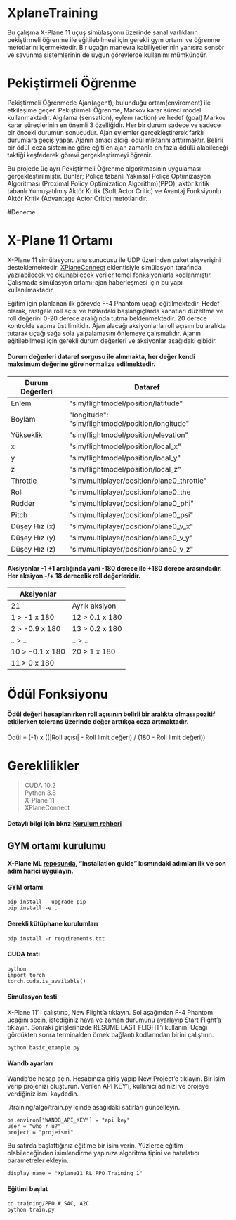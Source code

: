 # XplaneTraining
Bu çalışma X-Plane 11 uçuş simülasyonu üzerinde sanal varlıkların pekiştirmeli öğrenme ile eğitilebilmesi için
gerekli gym ortamı ve öğrenme metotlarını içermektedir. Bir uçağın manevra kabiliyetlerinin yanısıra 
sensör ve savunma sistemlerinin de uygun görevlerde kullanımı mümkündür.

# Pekiştirmeli Öğrenme
Pekiştirmeli Öğrenmede Ajan(agent), bulunduğu
ortam(enviroment) ile etkileşime geçer. Pekiştirmeli Öğrenme, Markov karar süreci model kullanmaktadır. 
Algılama (sensation), eylem (action) ve hedef (goal) Markov karar süreçlerinin en önemli 3 özelliğidir.
Her bir durum sadece ve sadece bir önceki durumun sonucudur. Ajan eylemler gerçekleştirerek farklı
durumlara geçiş yapar. Ajanın amacı aldığı ödül miktarını arttırmaktır. Belirli bir ödül-ceza sistemine
göre eğitilen ajan zamanla en fazla ödülü alabileceği taktiği keşfederek görevi gerçekleştirmeyi öğrenir.


Bu projede üç ayrı Pekiştirmeli Öğrenme algoritmasının uygulaması gerçekleştirilmiştir.
Bunlar; Poliçe tabanlı Yakınsal Poliçe Optimizasyon Algoritması (Proximal Policy Optimization
Algorithm)(PPO), aktör kritik tabanlı Yumuşatılmış Aktör Kritik (Soft Actor Critic) ve Avantaj Fonksiyonlu Aktör Kritik 
(Advantage Actor Critic) metotlarıdır. 

#Deneme

# X-Plane 11 Ortamı
X-Plane 11 simülasyonu ana sunucusu ile UDP üzerinden paket alışverişini desteklemektedir. 
[XPlaneConnect](https://github.com/adderbyte/GYM_XPLANE_ML/tree/master/gym_xplane_final_version)
eklentisiyle simülasyon tarafında yazılabilecek ve okunabilecek veriler temel fonksiyonlarla 
kodlanmıştır.  Çalışmada simülasyon ortamı-ajan haberleşmesi için bu yapı kullanılmaktadır. 

Eğitim için planlanan ilk görevde F-4 Phantom uçağı eğitilmektedir. Hedef olarak, rastgele roll açısı ve
hızlardaki başlangıçlarda kanatları düzeltme ve roll değerini 0-20 derece aralığında tutma beklenmektedir.
20 derece kontrolde sapma üst limitidir. Ajan alacağı aksiyonlarla roll açısını bu aralıkta tutarak uçağı
sağa sola yalpalamasını önlemeye çalışmalıdır. Ajanın eğitilebilmesi için gerekli durum değerleri ve aksiyonlar
aşağıdaki gibidir.

#### Durum değerleri dataref sorgusu ile alınmakta, her değer kendi maksimum değerine göre normalize edilmektedir.
| Durum Değerleri | Dataref                                           |
|-----------------|---------------------------------------------------|
| Enlem           | "sim/flightmodel/position/latitude"               |
| Boylam          | "longitude": "sim/flightmodel/position/longitude" |
| Yükseklik       | "sim/flightmodel/position/elevation"              |
| x               | "sim/flightmodel/position/local_x"                |
| y               | "sim/flightmodel/position/local_y"                |
| z               | "sim/flightmodel/position/local_z"                |
| Throttle        | "sim/multiplayer/position/plane0_throttle"        |
| Roll            | "sim/multiplayer/position/plane0_the              |
| Rudder          | "sim/multiplayer/position/plane0_phi"             |
| Pitch           | "sim/multiplayer/position/plane0_psi"             |
| Düşey Hız (x)   | "sim/multiplayer/position/plane0_v_x"             |
| Düşey Hız (y)   | "sim/multiplayer/position/plane0_v_y"             |
| Düşey Hız (z)   | "sim/multiplayer/position/plane0_v_z"             |

#### Aksiyonlar -1 +1 aralığında yani -180 derece ile +180 derece arasındadır. Her aksiyon -/+ 18 derecelik roll değerleridir. 

| Aksiyonlar      |                |
|-----------------|----------------|
| 21              | Ayrık aksiyon  |
| 1 > -1 x 180    | 12 > 0.1 x 180 |
| 2 > -0.9 x 180  | 13 > 0.2 x 180 |
| .. > ..         | .. > ..        |
| 10 > -0.1 x 180 | 20 > 1 x 180   |
| 11 > 0 x 180    |                |

# Ödül Fonksiyonu
#### Ödül değeri hesaplanırken roll açısının belirli bir aralıkta olması pozitif etkilerken tolerans üzerinde değer arttıkça ceza artmaktadır.
Ödül = (-1) x ((|Roll açısı| - Roll limit değeri) / (180 - Roll limit değeri))


# Gereklilikler
> CUDA 10.2 \
> Python 3.8 \
> X-Plane 11 \
> XPlaneConnect
#### Detaylı bilgi için bknz:[Kurulum rehberi](https://docs.google.com/document/d/1BztqcC2Ydr5_2HLDyuZeYU8KuzkWx4QpsVCZQ835E8s/edit?usp=sharing)
## GYM ortamı kurulumu
#### X-Plane ML [reposunda](https://github.com/adderbyte/GYM_XPLANE_ML/tree/master/gym_xplane_final_version), “Installation guide” kısmındaki adımları ilk ve son adım harici uygulayın.
#### GYM ortamı
```
pip install --upgrade pip
pip install -e .
```

#### Gerekli kütüphane kurulumları
```
pip install -r requirements.txt
```

#### CUDA testi
```
python
import torch
torch.cuda.is_available() 
```


#### Simulasyon testi 
X-Plane 11’ i çalıştırıp, New Flight’a tıklayın. Sol aşağından F-4 Phantom uçağını seçin, 
istediğiniz hava ve zaman durumunu ayarlayıp Start Flight’a tıklayın. Sonraki girişlerinizde
RESUME LAST FLIGHT’ı kullanın. Uçağı gördükten sonra terminalden örnek bağlantı 
kodlarından birini çalıştırın. 


```
python basic_example.py
```

#### Wandb ayarları
Wandb’de hesap açın. Hesabınıza giriş yapıp New Project’e tıklayın. Bir isim verip
projenizi oluşturun. Verilen API KEY’i, kullanıcı adınızı ve projeye verdiğiniz ismi kaydedin. 

./training/algo/train.py içinde aşağıdaki satırları güncelleyin.
```
os.environ["WANDB_API_KEY"] = "api key"
user = "who r u?"
project = "projeismi" 
```

Bu satırda başlattığınız eğitime bir isim verin. Yüzlerce eğitim olabileceğinden isimlendirme
yapınıza algoritma tipini ve hatırlatıcı parametreler ekleyin. 

```
display_name = "Xplane11_RL_PPO_Training_1"
```

#### Eğitimi başlat

```
cd training/PPO # SAC, A2C
python train.py
```


